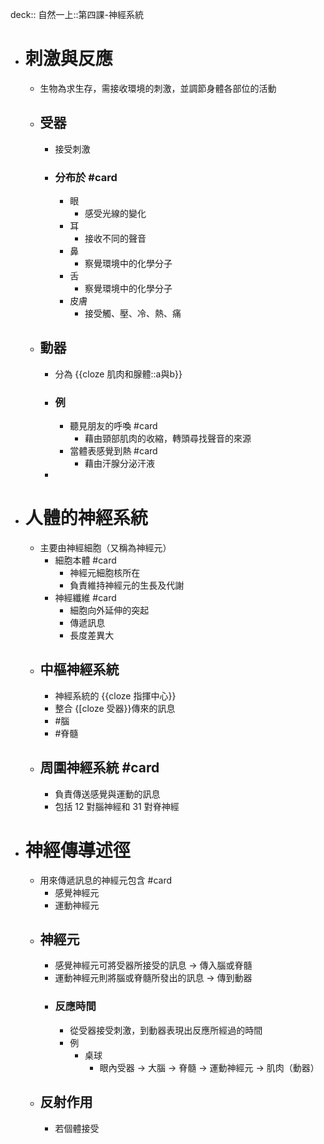 deck:: 自然一上::第四課-神經系統

- # 刺激與反應
	- 生物為求生存，需接收環境的刺激，並調節身體各部位的活動
	- ## 受器
		- 接受刺激
		- ### 分布於 #card
			- 眼
				- 感受光線的變化
			- 耳
				- 接收不同的聲音
			- 鼻
				- 察覺環境中的化學分子
			- 舌
				- 察覺環境中的化學分子
			- 皮膚
				- 接受觸、壓、冷、熱、痛
	- ## 動器
		- 分為 {{cloze 肌肉和腺體::a與b}}
		- ### 例
			- 聽見朋友的呼喚 #card
				- 藉由頸部肌肉的收縮，轉頭尋找聲音的來源
			- 當體表感覺到熱 #card
				- 藉由汗腺分泌汗液
		-
- # 人體的神經系統
	- 主要由神經細胞（又稱為神經元）
		- 細胞本體 #card
			- 神經元細胞核所在
			- 負責維持神經元的生長及代謝
		- 神經纖維 #card
			- 細胞向外延伸的突起
			- 傳遞訊息
			- 長度差異大
	- ## 中樞神經系統
		- 神經系統的 {{cloze 指揮中心}}
		- 整合 {[cloze 受器}}傳來的訊息
		- #腦
		- #脊髓
	- ## 周圍神經系統 #card
		- 負責傳送感覺與運動的訊息
		- 包括 12 對腦神經和 31 對脊神經
- # 神經傳導述徑
	- 用來傳遞訊息的神經元包含 #card
		- 感覺神經元
		- 運動神經元
	- ## 神經元
		- 感覺神經元可將受器所接受的訊息 -> 傳入腦或脊髓
		- 運動神經元則將腦或脊髓所發出的訊息 -> 傳到動器
		- ### 反應時間
			- 從受器接受刺激，到動器表現出反應所經過的時間
			- 例
				- 桌球
					- 眼內受器 -> 大腦 -> 脊髓 -> 運動神經元 -> 肌肉（動器）
	- ## 反射作用
		- 若個體接受